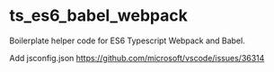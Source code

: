 # ts_es6_babel_webpack

Boilerplate helper code for ES6 Typescript Webpack and Babel.


Add jsconfig.json
https://github.com/microsoft/vscode/issues/36314